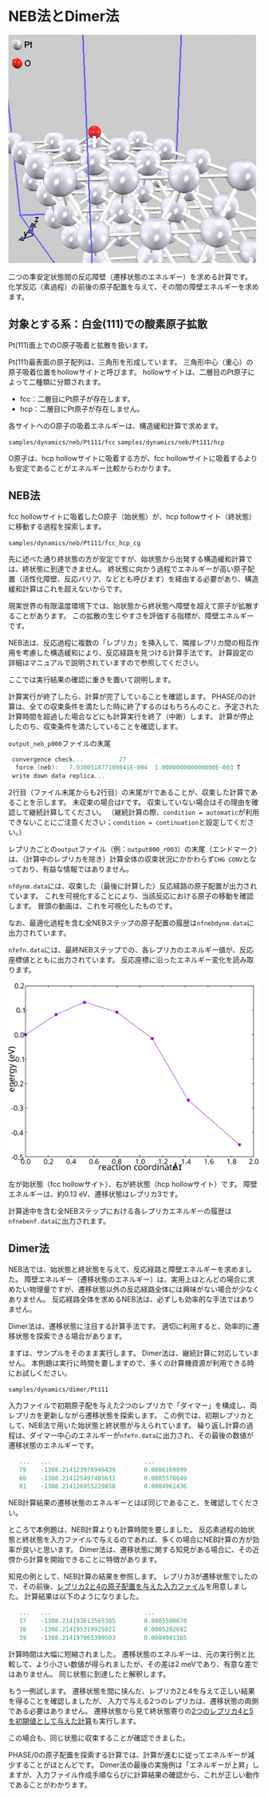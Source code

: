 # NEB法とDimer法

![NEB反応経路](./images/neb.gif)

二つの準安定状態間の反応障壁（遷移状態のエネルギー）を求める計算です。
化学反応（素過程）の前後の原子配置を与えて、その間の障壁エネルギーを求めます。

## 対象とする系：白金(111)での酸素原子拡散

Pt(111)面上でのO原子吸着と拡散を扱います。

Pt(111)最表面の原子配列は、三角形を形成しています。
三角形中心（重心）の原子吸着位置をhollowサイトと呼びます。
hollowサイトは、二層目のPt原子によって二種類に分類されます。

- fcc：二層目にPt原子が存在します。
- hcp：二層目にPt原子が存在しません。

各サイトへのO原子の吸着エネルギーは、構造緩和計算で求めます。

`samples/dynamics/neb/Pt111/fcc`
`samples/dynamics/neb/Pt111/hcp`

O原子は、hcp hollowサイトに吸着する方が、fcc hollowサイトに吸着するよりも安定であることがエネルギー比較からわかります。

## NEB法

fcc hollowサイトに吸着したO原子（始状態）が、hcp followサイト（終状態）に移動する過程を探索します。

`samples/dynamics/neb/Pt111/fcc_hcp_cg`

先に述べた通り終状態の方が安定ですが、始状態から出発する構造緩和計算では、終状態に到達できません。
終状態に向かう過程でエネルギーが高い原子配置（活性化障壁、反応バリア、などとも呼びます）を経由する必要があり、構造緩和計算はこれを超えないからです。

現実世界の有限温度環境下では、始状態から終状態へ障壁を超えて原子が拡散することがあります。
この拡散の生じやすさを評価する指標が、障壁エネルギーです。

NEB法は、反応過程に複数の「レプリカ」を挿入して、隣接レプリカ間の相互作用を考慮した構造緩和により、反応経路を見つける計算手法です。
計算設定の詳細はマニュアルで説明されていますので参照してください。

ここでは実行結果の確認に重きを置いて説明します。

計算実行が終了したら、計算が完了していることを確認します。
PHASE/0の計算は、全ての収束条件を満たした時に終了するのはもちろんのこと、予定された計算時間を超過した場合などにも計算実行を終了（中断）します。
計算が停止したのち、収束条件を満たしていることを確認します。

`output_neb_p000`ファイルの末尾

```C
 convergence check...          27
  force (neb):   7.038051877109841E-004  1.000000000000000E-003 T
 write down data replica...
```

2行目（ファイル末尾からも2行目）の末尾が`T`であることが、収束した計算であることを示します。
未収束の場合は`F`です。
収束していない場合はその理由を確認して継続計算してください。
（継続計算の際、`condition = automatic`が利用できないことにご注意ください；`condition = continuation`と設定してください。）

レプリカごとの`output`ファイル（例：`output000_r003`）の末尾（エンドマーク）は、（計算中のレプリカを除き）計算全体の収束状況にかかわらず`CHG CONV`となっており、有益な情報ではありません。

`nfdynm.data`には、収束した（最後に計算した）反応経路の原子配置が出力されています。
これを可視化することにより、当該反応における原子の移動を確認します。
冒頭の動画は、これを可視化したものです。

なお、最適化過程を含む全NEBステップの原子配置の履歴は`nfnebdynm.data`に出力されています。

`nfefn.data`には、最終NEBステップでの、各レプリカのエネルギー値が、反応座標値とともに出力されています。
反応座標に沿ったエネルギー変化を読み取ります。

![反応座標とエネルギー](./images/neb.svg)

左が始状態（fcc hollowサイト）、右が終状態（hcp hollowサイト）です。
障壁エネルギーは、約0.13 eV、遷移状態はレプリカ3です。

計算途中を含む全NEBステップにおける各レプリカエネルギーの履歴は`nfnebenf.data`に出力されます。

## Dimer法

NEB法では、始状態と終状態を与えて、反応経路と障壁エネルギーを求めました。
障壁エネルギー（遷移状態のエネルギー）は、実用上ほとんどの場合に求めたい物理量ですが、遷移状態以外の反応経路全体には興味がない場合が少なくありません。
反応経路全体を求めるNEB法は、必ずしも効率的な手法ではありません。

Dimer法は、遷移状態に注目する計算手法です。
適切に利用すると、効率的に遷移状態を探索できる場合があります。

まずは、サンプルをそのまま実行します。
Dimer法は、継続計算に対応していません。
本例題は実行に時間を要しますので、多くの計算機資源が利用できる時にお試しください。

`samples/dynamics/dimer/Pt111`

入力ファイルで初期原子配を与えた2つのレプリカで「ダイマー」を構成し、両レプリカを更新しながら遷移状態を探索します。
この例では、初期レプリカとして、NEB法で用いた始状態と終状態が与えられています。
繰り返し計算の過程は、ダイマー中心のエネルギーが`nfefn.data`に出力され、その最後の数値が遷移状態のエネルギーです。

```C
   ...   ...                          ...
   79    -1308.214123976946439        0.0006169899
   80    -1308.214125497485611        0.0005570649
   81    -1308.214126955229858        0.0004961436
```

NEB計算結果の遷移状態のエネルギーとほぼ同じであること、を確認してください。

ところで本例題は、NEB計算よりも計算時間を要しました。
反応素過程の始状態と終状態を入力ファイルで与えるのであれば、多くの場合にNEB計算の方が効率が良いと思います。
Dimer法は、遷移状態に関する知見がある場合に、その近傍から計算を開始できることに特徴があります。

知見の例として、NEB計算の結果を参照します。
レプリカ3が遷移状態でしたので、その前後、[レプリカ2と4の原子配置を与えた入力ファイル](./nfinp24.data)を用意しました。
計算結果は以下のようになりました。

```C
   ...   ...                          ...
   37    -1308.214193613565385        0.0005500070
   38    -1308.214195319925921        0.0005202682
   39    -1308.214197065399503        0.0004901165
```

計算時間は大幅に短縮されました。
遷移状態のエネルギーは、元の実行例と比較して、より小さい数値が得られましたが、その差は2 meVであり、有意な差ではありません。
同じ状態に到達したと解釈します。

もう一例試します。
遷移状態を間に挟んだ、レプリカ2と4を与えて正しい結果を得ることを確認しましたが、
入力で与える2つのレプリカは、遷移状態の両側である必要はありません。
遷移状態から見て終状態寄りの[2つのレプリカ4と5を初期値として与えた計算](./nfinp45.data)も実行します。

この場合も、同じ状態に収束することが確認できました。

PHASE/0の原子配置を探索する計算では、計算が進むに従ってエネルギーが減少することがほとんどです。
Dimer法の最後の実施例は「エネルギーが上昇」しますが、入力ファイル作成手順ならびに計算結果の確認から、これが正しい動作であることがわかります。
